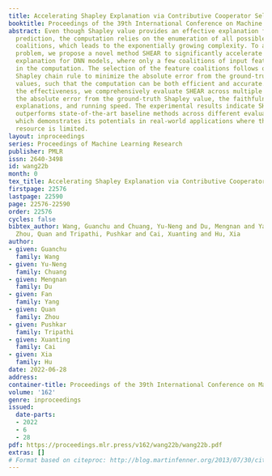 ```yaml
---
title: Accelerating Shapley Explanation via Contributive Cooperator Selection
booktitle: Proceedings of the 39th International Conference on Machine Learning
abstract: Even though Shapley value provides an effective explanation for a DNN model
  prediction, the computation relies on the enumeration of all possible input feature
  coalitions, which leads to the exponentially growing complexity. To address this
  problem, we propose a novel method SHEAR to significantly accelerate the Shapley
  explanation for DNN models, where only a few coalitions of input features are involved
  in the computation. The selection of the feature coalitions follows our proposed
  Shapley chain rule to minimize the absolute error from the ground-truth Shapley
  values, such that the computation can be both efficient and accurate. To demonstrate
  the effectiveness, we comprehensively evaluate SHEAR across multiple metrics including
  the absolute error from the ground-truth Shapley value, the faithfulness of the
  explanations, and running speed. The experimental results indicate SHEAR consistently
  outperforms state-of-the-art baseline methods across different evaluation metrics,
  which demonstrates its potentials in real-world applications where the computational
  resource is limited.
layout: inproceedings
series: Proceedings of Machine Learning Research
publisher: PMLR
issn: 2640-3498
id: wang22b
month: 0
tex_title: Accelerating Shapley Explanation via Contributive Cooperator Selection
firstpage: 22576
lastpage: 22590
page: 22576-22590
order: 22576
cycles: false
bibtex_author: Wang, Guanchu and Chuang, Yu-Neng and Du, Mengnan and Yang, Fan and
  Zhou, Quan and Tripathi, Pushkar and Cai, Xuanting and Hu, Xia
author:
- given: Guanchu
  family: Wang
- given: Yu-Neng
  family: Chuang
- given: Mengnan
  family: Du
- given: Fan
  family: Yang
- given: Quan
  family: Zhou
- given: Pushkar
  family: Tripathi
- given: Xuanting
  family: Cai
- given: Xia
  family: Hu
date: 2022-06-28
address:
container-title: Proceedings of the 39th International Conference on Machine Learning
volume: '162'
genre: inproceedings
issued:
  date-parts:
  - 2022
  - 6
  - 28
pdf: https://proceedings.mlr.press/v162/wang22b/wang22b.pdf
extras: []
# Format based on citeproc: http://blog.martinfenner.org/2013/07/30/citeproc-yaml-for-bibliographies/
---
```

